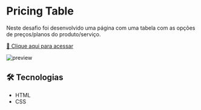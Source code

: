 # Pricing Table
Neste desafio foi desenvolvido uma página com uma tabela com as opções de preços/planos do produto/serviço.

[🔗 Clique aqui para acessar](https://gabrielli-lima.github.io/PricingTable/)

![preview](./.github/)

## 🛠️ Tecnologias
- HTML
- CSS
